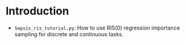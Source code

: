 # Introduction

- `Sepsis_ris_tutorial.py`: How to use RIS(0) regression importance sampling for discrete and continuous tasks.